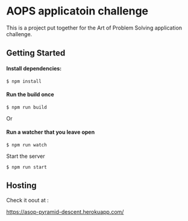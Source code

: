 # AOPS applicatoin challenge

This is a project put together for the Art of Problem Solving application challenge.

## Getting Started

#### Install dependencies:
```
$ npm install
```

#### Run the build once
```
$ npm run build
```

Or 

#### Run a watcher that you leave open
```
$ npm run watch
```

Start the server
```
$ npm run start
```

## Hosting
Check it oout at : 

https://asop-pyramid-descent.herokuapp.com/

